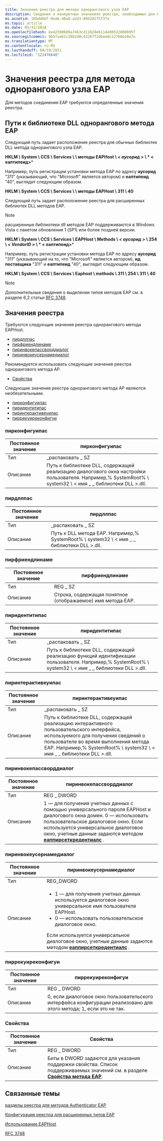```yaml
---
title: Значения реестра для метода однорангового узла EAP
description: Сведения о конкретных значениях реестра, необходимых для методов соединения EAP. Просмотрите список значений реестра и просмотрите дополнительные доступные ресурсы.
ms.assetid: 16bdd6bf-9eab-40a8-a2d3-8942d2f5f37a
ms.topic: article
ms.date: 05/31/2018
ms.openlocfilehash: ee42360689a74b3cd11628e6114e80532000b95f
ms.sourcegitcommit: 9b5faa61c38b2d0c432b7f2dbee8c127b0e28a7e
ms.translationtype: MT
ms.contentlocale: ru-RU
ms.lasthandoff: 08/19/2021
ms.locfileid: "122476640"
---
```

# <a name="eap-peer-method-registry-values"></a>Значения реестра для метода однорангового узла EAP

Для методов соединения EAP требуются определенные значения реестра.

## <a name="eap-peer-method-dll-paths"></a>Пути к библиотеке DLL однорангового метода EAP

Следующий путь задает расположение реестра для обычных библиотек DLL метода однорангового узла EAP.

**HKLM \\ System \\ CCS \\ Services \\ \\ методы EAPHost \\ *&lt; аусорид &gt;* \\ * &lt; еаптипеид&gt;***

Например, путь регистрации установки метода EAP по адресу **аусорид** "311" (указывающий, что "Microsoft" является автором) и **еаптипеид** "40", выглядит следующим образом.

**HKLM \\ System \\ CCS \\ Services \\ \\ методы EAPHost \\ 311 \\ 40**

Следующий путь задает расположение реестра для расширенных библиотек DLL методов EAP.

> [!Note]  
> расширенные библиотеки dll методов EAP поддерживаются в Windows Vista с пакетом обновления 1 (SP1) или более поздней версии.

 

**HKLM \\ System \\ CCS \\ Services \\ EAPHost \\ Methods \\ *&lt; аусорид &gt;* \\ 254 \\ *&lt; VendorID &gt;* \\ * &lt; еаптипеид&gt;***

Например, путь регистрации установки метода EAP по адресу **аусорид** "311" (указывающий на то, что "Microsoft" является автором), **ид поставщика** "311" и **еаптипеид** "40", выглядит следующим образом.

**HKLM \\ System \\ CCS \\ Services \\ Eaphost \\ methods \\ 311 \\ 254 \\ 311 \\ 40**

> [!Note]  
> Дополнительные сведения о выделении типов методов EAP см. в разделе 6,2 статьи [RFC 3748](https://go.microsoft.com/fwlink/p/?linkid=84016).

 

## <a name="registry-values"></a>Значения реестра

Требуются следующие значения реестра однорангового метода EAPHost.

-   [пирдллпас](#peerdllpath)
-   [пирфриендлинаме](#peerfriendlyname)
-   [пиринвокепассворддиалог](#peerinvokepassworddialog)
-   [пиринвокеусернамедиалог](#peerinvokeusernamedialog)

Рекомендуется использовать следующие значения реестра однорангового метода AP.

-   [Свойства](#properties)

Следующие значения реестра однорангового метода AP являются необязательными.

-   [пирконфигуипас](#peerconfiguipath)
-   [пиридентитипас](#peeridentitypath)
-   [пиринтерактивеуипас](#peerinteractiveuipath)
-   [пиррекуиреконфигуи](#peerrequireconfigui)

### <a name="peerconfiguipath"></a>пирконфигуипас



| Постоянное значение | пирконфигуипас                                                                                                                                       |
|----------------|--------------------------------------------------------------------------------------------------------------------------------------------------------|
| Тип           | \_распаковать \_ SZ                                                                                                                                        |
| Описание    | Путь к библиотеке DLL, содержащей реализацию диалогового окна настройки пользователя. Например,% SystemRoot% \\ system32 \\ &lt; имя \_ \_ библиотеки DLL &gt;.dll. |



 

### <a name="peerdllpath"></a>пирдллпас



| Постоянное значение | пирдллпас                                                                                     |
|----------------|-------------------------------------------------------------------------------------------------|
| Тип           | \_распаковать \_ SZ                                                                                 |
| Описание    | Путь к DLL метода EAP. Например,% SystemRoot% \\ system32 \\ &lt; имя \_ \_ библиотеки DLL &gt;.dll. |



 

### <a name="peerfriendlyname"></a>пирфриендлинаме



| Постоянное значение | пирфриендлинаме                                                     |
|----------------|----------------------------------------------------------------------|
| Тип           | REG \_ SZ                                                              |
| Описание    | Строка, содержащая понятное (отображаемое) имя метода EAP. |



 

### <a name="peeridentitypath"></a>пиридентитипас



| Постоянное значение | пиридентитипас                                                                                                                                     |
|----------------|------------------------------------------------------------------------------------------------------------------------------------------------------|
| Тип           | \_распаковать \_ SZ                                                                                                                                      |
| Описание    | Путь к библиотеке DLL, содержащей реализацию функций идентификации пользователя. Например,% SystemRoot% \\ system32 \\ &lt; имя \_ \_ библиотеки DLL &gt;.dll. |



 

### <a name="peerinteractiveuipath"></a>пиринтерактивеуипас



| Постоянное значение | пиринтерактивеуипас                                                                                                                                                                                                      |
|----------------|----------------------------------------------------------------------------------------------------------------------------------------------------------------------------------------------------------------------------|
| Тип           | \_распаковать \_ SZ                                                                                                                                                                                                            |
| Описание    | Путь к библиотеке DLL, содержащей реализацию интерактивного пользовательского интерфейса, используемого для получения сведений о пользователе во время выполнения метода EAP. Например,% SystemRoot% \\ system32 \\ &lt; имя \_ \_ библиотеки DLL &gt;.dll. |



 

### <a name="peerinvokepassworddialog"></a>пиринвокепассворддиалог



| Постоянное значение | пиринвокепассворддиалог                                                                                                                                                                                                                         |
|----------------|--------------------------------------------------------------------------------------------------------------------------------------------------------------------------------------------------------------------------------------------------|
| Тип           | REG \_ DWORD                                                                                                                                                                                                                                       |
| Описание    | 1 — для получения учетных данных с помощью универсального пароля EAPHost и диалогового окна домен. 0 — использовать пользовательское диалоговое окно. Если используется универсальное диалоговое окно, учетные данные задаются методом [**еаппирсеткредентиалс**](/previous-versions/windows/desktop/api/eapmethodpeerapis/nf-eapmethodpeerapis-eappeersetcredentials) . |



 

### <a name="peerinvokeusernamedialog"></a>пиринвокеусернамедиалог




| Постоянное значение | пиринвокеусернамедиалог | 
|----------------|--------------------------|
| Тип | REG_DWORD | 
| Описание | <ul><li>1 — для получения учетных данных используется диалоговое окно универсальное имя пользователя EAPHost.</li><li>0 — использовать пользовательское диалоговое окно.</li></ul>Если используется универсальное диалоговое окно, учетные данные задаются методом [<strong>еаппирсеткредентиалс</strong>](/previous-versions/windows/desktop/api/eapmethodpeerapis/nf-eapmethodpeerapis-eappeersetcredentials) . | 




 

### <a name="peerrequireconfigui"></a>пиррекуиреконфигуи



| Постоянное значение | пиррекуиреконфигуи                                                                        |
|----------------|--------------------------------------------------------------------------------------------|
| Тип           | REG \_ DWORD                                                                                 |
| Описание    | 0, если диалоговое окно пользовательского интерфейса конфигурации реализовано для этого метода; 1, если это не так. |



 

### <a name="properties"></a>Свойства



| Постоянное значение | Свойства                                                                                                                                                  |
|----------------|-------------------------------------------------------------------------------------------------------------------------------------------------------------|
| Тип           | REG \_ DWORD                                                                                                                                                  |
| Описание    | Биты в DWORD задаются для указания поддержки свойства. Список поддерживаемых значений см. в разделе [**Свойства метода EAP**](eap-method-properties.md). |



 

## <a name="related-topics"></a>Связанные темы

<dl> <dt>

[разделы реестра для методов Authenticator EAP](eap-authenticator-method-registry-keys.md)
</dt> <dt>

[Конфигурация реестра для расширенных типов EAP](registry-keys-for-eap-methods.md)
</dt> <dt>

[Использование EAPHost](using-eap-host.md)
</dt> <dt>

[RFC 3748](https://go.microsoft.com/fwlink/p/?linkid=84016)
</dt> </dl>

 

 
